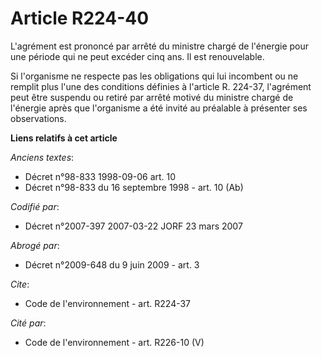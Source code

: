 # Article R224-40

L'agrément est prononcé par arrêté du ministre chargé de l'énergie pour une période qui ne peut excéder cinq ans. Il est
renouvelable.

Si l'organisme ne respecte pas les obligations qui lui incombent ou ne remplit plus l'une des conditions définies à l'article
R. 224-37, l'agrément peut être suspendu ou retiré par arrêté motivé du ministre chargé de l'énergie après que l'organisme a
été invité au préalable à présenter ses observations.

**Liens relatifs à cet article**

_Anciens textes_:

  - Décret n°98-833 1998-09-06 art. 10
  - Décret n°98-833 du 16 septembre 1998 - art. 10 (Ab)

_Codifié par_:

  - Décret n°2007-397 2007-03-22 JORF 23 mars 2007

_Abrogé par_:

  - Décret n°2009-648 du 9 juin 2009 - art. 3

_Cite_:

  - Code de l'environnement - art. R224-37

_Cité par_:

  - Code de l'environnement - art. R226-10 (V)
